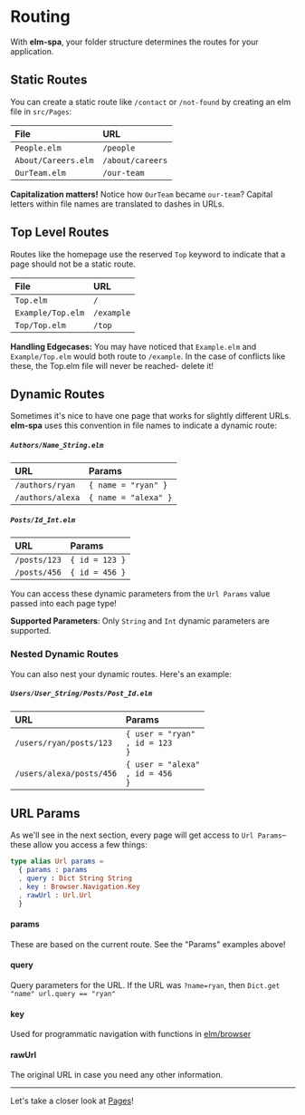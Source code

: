# Routing

With __elm-spa__, your folder structure determines the routes for your application.

## Static Routes

You can create a static route like `/contact` or `/not-found` by creating an elm file in `src/Pages`:

File | URL
:-- | :--
`People.elm` | `/people`
`About/Careers.elm` | `/about/careers`
`OurTeam.elm` | `/our-team`

__Capitalization matters!__ Notice how `OurTeam` became `our-team`? Capital letters within file names are translated to dashes in URLs.

## Top Level Routes

Routes like the homepage use the reserved `Top` keyword to indicate that a page should not be a static route.

File | URL
:-- | :--
`Top.elm` | `/`
`Example/Top.elm` | `/example`
`Top/Top.elm` | `/top`

__Handling Edgecases:__ You may have noticed that `Example.elm` and `Example/Top.elm` would both route to `/example`. In the case of conflicts like these, the Top.elm file will never be reached- delete it!

## Dynamic Routes

Sometimes it's nice to have one page that works for slightly different URLs. __elm-spa__ uses this convention in file names to indicate a dynamic route:

##### `Authors/Name_String.elm`

URL | Params
:-- | :--
`/authors/ryan` | `{ name = "ryan" }`
`/authors/alexa` | `{ name = "alexa" }`

##### `Posts/Id_Int.elm`

URL | Params
:-- | :--
`/posts/123` | `{ id = 123 }`
`/posts/456` | `{ id = 456 }`

You can access these dynamic parameters from the `Url Params` value passed into each page type!

__Supported Parameters__: Only `String` and `Int` dynamic parameters are supported.

### Nested Dynamic Routes

You can also nest your dynamic routes. Here's an example:


##### `Users/User_String/Posts/Post_Id.elm`

URL | Params
:-- | :--
`/users/ryan/posts/123` | `{ user = "ryan"`<br/>`, id = 123`<br/>`}`
`/users/alexa/posts/456` | `{ user = "alexa"`<br/>`, id = 456`<br/>`}`

## URL Params

As we'll see in the next section, every page will get access to `Url Params`– these allow you access a few things:

```elm
type alias Url params =
  { params : params
  , query : Dict String String
  , key : Browser.Navigation.Key
  , rawUrl : Url.Url
  }
```

#### params

These are based on the current route. See the "Params" examples above!

#### query

Query parameters for the URL. If the URL was `?name=ryan`, then `Dict.get "name" url.query == "ryan"`

#### key

Used for programmatic navigation with functions in [elm/browser](https://package.elm-lang.org/packages/elm/browser/latest/Browser-Navigation#pushUrl)

#### rawUrl

The original URL in case you need any other information.

---

Let's take a closer look at [Pages](/guide/pages)!
